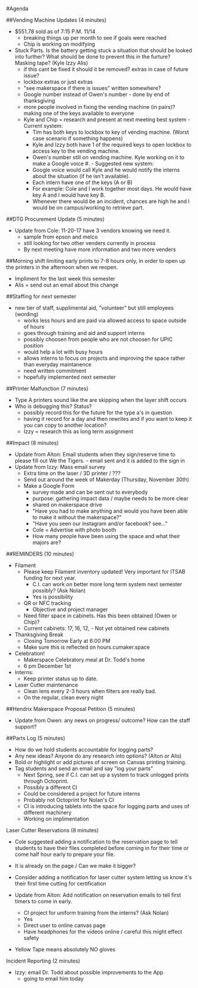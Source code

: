 #Agenda

##Vending Machine Updates (4 minutes)
  - $551.78 sold as of 7:15 P.M. 11/14
      -  breaking things up per month to see if goals were reached
      -  Chip is working on modifying
  - Stuck Parts. Is the battery getting stuck a situation that should be looked into further? What should be done to prevent this in the furture? Masking tape? (Kyle Izzy Alis)
      -  if this cant be fixed it should it be removed? extras in case of future issue?
      -  lockbox extras or just extras
      -  "see makerspace if there is issues" written somewhere?
      -  Google number instead of Owen's number - done by end of thanksgiving
      -  more people involved in fixing the vending machine (in pairs)? making one of the keys available to everyone
      -  Kyle and Chip = research and present at next meeting best system
        - Current system:
          - Tim has both keys to lockbox to key of vending machine. (Worst case scenario if something happens)
          - Kyle and Izzy both have 1 of the required keys to open lockbox to access key to the vending machine.
          - Owen's number still on vending machine. Kyle working on it to make a Google voice #.
        - Suggested new system:
          - Google voice would call Kyle and he would notify the interns about the situation (if he isn't available).
          - Each intern have one of the keys (A or B)
          - For example: Cole and I work together most days. He would have key A and I would have key B.
          - Whenever there would be an incident, chances are high he and I would be on campus/working to retrieve part.





##DTG Procurement Update (5 minutes)
  - Update from Cole: 11-20-17 have 3 vendors knowing we need it.
      -  sample from epson and melco
      -  still looking for two other venders currently in process
      -  By next meeting have more information and two more venders


##Morning shift limiting early prints to 7-8 hours only, in order to open up the printers in the afternoon when we reopen.
- Impliment for the last week this semester
- Alis = send out an email about this change


##Staffing for next semester
  - new tier of staff, supplimental aid, "volunteer" but still employees (wording)
     -  works less hours and are paid via allowed access to space outside of hours
     -  goes through training and aid and support interns
     -  possibly choosen from people who are not choosen for UPIC position
     -  would help a lot with busy hours
     -  allows interns to focus on projects and improving the space rather than everyday maintanence
     -  need written commitment
     -  hopefully implemented next semester


##Printer Malfunction (7 minutes)
  - Type A printers sound like the are skipping when the layer shift occurs
  - Who is debugging this? Status?
     -  possibly record this for the future for the type a's in question
     -  having it record for a day and then rewrites and if you want to keep it you can copy to another location?
     -  Izzy = research this as long term assignment


##Impact (8 minutes)
 - Update from Alton: Email students when they sign/reserve time to please fill out We the Tigers.
         -  email sent and it is added to the sign in
 - Update from Izzy: Mass email survey
    -  Extra time on the laser / 3D printer / ???
    -  Send out around the week of Makerday (Thursday, November 30th)
    -  Make a Google Form
       -   survey made and can be sent out to everybody
       -   purpose: gathering impact data / maybe needs to be more clear
       -   shared on makerspace drive
       -   "Have you had to make anything and would you have been able to make it without the makerspace?"
       -   "Have you seen our instagram and/or facebook? see..."
       -   Cole = Advertise with photo booth
       -   How many people have been using the space and what their majors are?


##REMINDERS (10 minutes)
- Filament
  -  Please keep Filament inventory updated! Very important for ITSAB funding for next year.
      -   C.I. can work on better more long term system next semester possibly? (Ask Nolan)
      -  Yes is possibility
  -  QR or NFC tracking
      -  Objective and project manager
  -  Need filter space in cabinets. Has this been obtained (Owen or Chip)?
    -  Current cabinets: 17, 16, 12,
      -  Not yet obtained new cabinets
- Thanksgiving Break
  -  Closing Tomorrow Early at 6:00 PM
  -  Make sure this is reflected on hours.cumaker.space
- Celebration!
  -  Makerspace Celebratory meal at Dr. Todd's home
  -  6 pm December 1st
- Interns:
  -  Keep printer status up to date.
- Laser Cutter maintenance
  -  Clean lens every 2-3 hours when filters are really bad.
  -  On the regular, clean every night


##Hendrix Makerspace Proposal Petition (5 minutes)
  - Update from Owen: any news on progress/ outcome? How can the staff support?


##Parts Log (5 minutes)
  - How do we hold students accountable for logging parts?
  - Any new ideas? Anyone do any research into options? (Alton or Alis)
  -  Bold or highlight or add pictures of screen on Canvas printing training.
   -  Tag students and send an email and say "log your parts"
       -   Next Spring, see if C.I. can set up a system to track unlogged prints through Octoprint.
       -   Possibly a different CI
       -   Could be considered a project for future interns
       -   Probably not Octoprint for Nolan's CI
       -   CI is introducing tablets into the space for logging parts and uses of different machinery
       -   Working on implimentation


Laser Cutter Reservations (8 minutes)
  - Cole suggested adding a notification to the reservation page to tell students to have their files completed before coming in for their time or come half hour early to prepare your file.
  - It is already on the page / Can we make it bigger?
  - Consider adding a notification for laser cutter system letting us know it's their first time cutting for certification
  - Update from Alton: Add notification on reservation emails to tell first timers to come in early.
       -   CI project for uniform training from the interns? (Ask Nolan)
       -   Yes
       -   Direct user to online canvas page
       -   Have headphones for the videos online / careful this might effect safety

- Yellow Tape means absolutely NO gloves

Incident Reporting (2 minutes)
  - Izzy: email Dr. Todd about possible improvements to the App
     -  going to email him today
